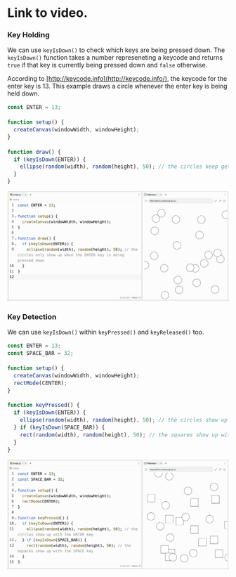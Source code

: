 # Link to video.

### Key Holding

We can use `keyIsDown()` to check which keys are being pressed down. The `keyIsDown()` function takes a number represeneting a keycode and returns `true` if that key is currently being pressed down and `false` otherwise. 

According to [http://keycode.info](http://keycode.info/), the keycode for the enter key is 13. This example draws a circle whenever the enter key is being held down.

```js
const ENTER = 13;

function setup() {
  createCanvas(windowWidth, windowHeight);
}

function draw() {
  if (keyIsDown(ENTER)) { 
    ellipse(random(width), random(height), 50); // the circles keep getting drawn as long as ENTER key is being held down
  }
}
```

![](../../Images/Key_Is_Down__1.png)


### Key Detection

We can use `keyIsDown()` within `keyPressed()` and `keyReleased()` too.

```js
const ENTER = 13;
const SPACE_BAR = 32;

function setup() {
  createCanvas(windowWidth, windowHeight);
  rectMode(CENTER);
}

function keyPressed() {
  if (keyIsDown(ENTER)) {
    ellipse(random(width), random(height), 50); // the circles show up with the ENTER key
  } if (keyIsDown(SPACE_BAR)) {
    rect(random(width), random(height), 50); // the squares show up with the SPACE key
  }
}
```

![](../../Images/Key_Is_Down__2.png)
